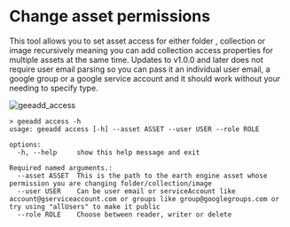 # Change asset permissions

This tool allows you to set asset access for either folder , collection or image recursively meaning you can add collection access properties for multiple assets at the same time. Updates to v1.0.0 and later does not require user email parsing so you can pass it an individual user email, a google group or a google service account and it should work without your needing to specify type.

![geeadd_access](https://user-images.githubusercontent.com/6677629/80338721-0c53a100-882b-11ea-9475-e210ea701433.gif)

```
> geeadd access -h
usage: geeadd access [-h] --asset ASSET --user USER --role ROLE

options:
  -h, --help     show this help message and exit

Required named arguments.:
  --asset ASSET  This is the path to the earth engine asset whose permission you are changing folder/collection/image
  --user USER    Can be user email or serviceAccount like account@gserviceaccount.com or groups like group@googlegroups.com or try using "allUsers" to make it public
  --role ROLE    Choose between reader, writer or delete
```
